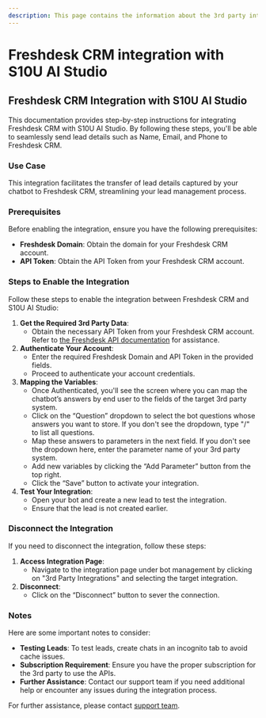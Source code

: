 ```yaml
---
description: This page contains the information about the 3rd party integrations.
---
```


# Freshdesk CRM integration with S10U AI Studio

## Freshdesk CRM Integration with S10U AI Studio

This documentation provides step-by-step instructions for integrating Freshdesk CRM with S10U AI Studio. By following these steps, you'll be able to seamlessly send lead details such as Name, Email, and Phone to Freshdesk CRM.

### Use Case

This integration facilitates the transfer of lead details captured by your chatbot to Freshdesk CRM, streamlining your lead management process.

### Prerequisites

Before enabling the integration, ensure you have the following prerequisites:

* **Freshdesk Domain**: Obtain the domain for your Freshdesk CRM account.
* **API Token**: Obtain the API Token from your Freshdesk CRM account.

### Steps to Enable the Integration

Follow these steps to enable the integration between Freshdesk CRM and S10U AI Studio:

1. **Get the Required 3rd Party Data**:
   * Obtain the necessary API Token from your Freshdesk CRM account. Refer to [the Freshdesk API documentation](https://developer.freshdesk.com/api/v1/#introduction) for assistance.
2. **Authenticate Your Account**:
   * Enter the required Freshdesk Domain and API Token in the provided fields.
   * Proceed to authenticate your account credentials.
3. **Mapping the Variables**:
   * Once Authenticated, you'll see the screen where you can map the chatbot’s answers by end user to the fields of the target 3rd party system.
   * Click on the “Question” dropdown to select the bot questions whose answers you want to store. If you don't see the dropdown, type "/" to list all questions.
   * Map these answers to parameters in the next field. If you don't see the dropdown here, enter the parameter name of your 3rd party system.
   * Add new variables by clicking the “Add Parameter” button from the top right.
   * Click the “Save” button to activate your integration.
4. **Test Your Integration**:
   * Open your bot and create a new lead to test the integration.
   * Ensure that the lead is not created earlier.

### Disconnect the Integration

If you need to disconnect the integration, follow these steps:

1. **Access Integration Page**:
   * Navigate to the integration page under bot management by clicking on "3rd Party Integrations" and selecting the target integration.
2. **Disconnect**:
   * Click on the “Disconnect” button to sever the connection.

### Notes

Here are some important notes to consider:

* **Testing Leads**: To test leads, create chats in an incognito tab to avoid cache issues.
* **Subscription Requirement**: Ensure you have the proper subscription for the 3rd party to use the APIs.
* **Further Assistance**: Contact our support team if you need additional help or encounter any issues during the integration process.

For further assistance, please contact [support team](mailto:support@example.com).
